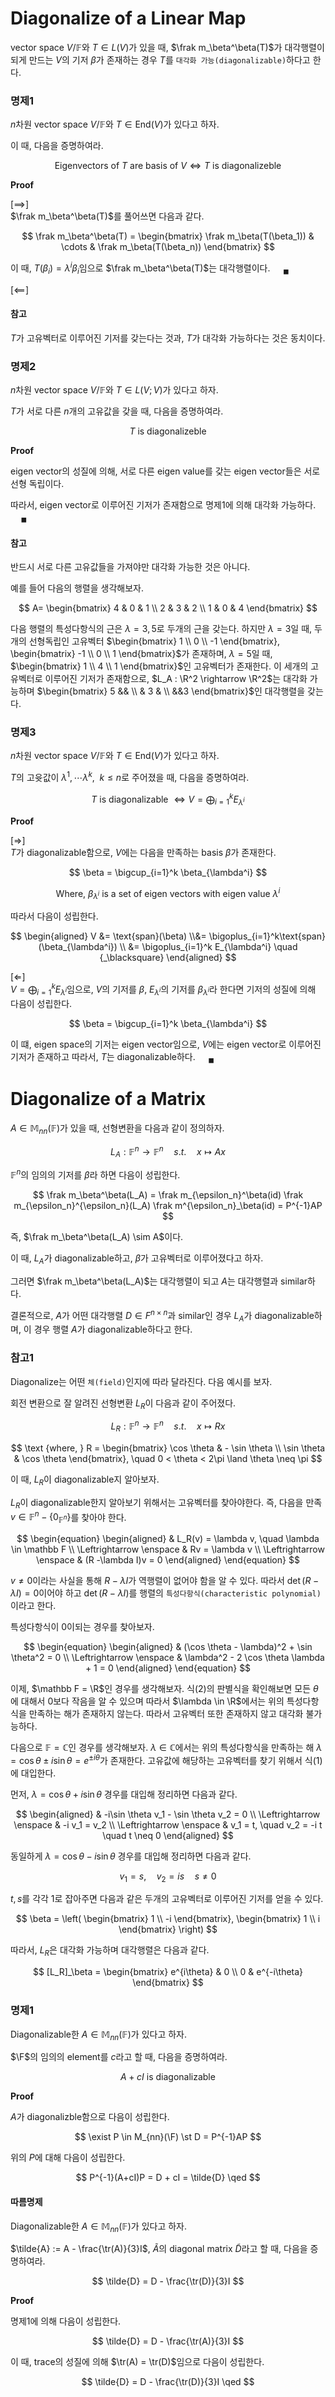 # Diagonalize of a Linear Map
vector space $V/ \mathbb F$와 $T \in L(V)$가 있을 때, $\frak m_\beta^\beta(T)$가 대각행렬이 되게 만드는 $V$의 기저 $\beta$가 존재하는 경우 $T$를 `대각화 가능(diagonalizable)`하다고 한다. 

### 명제1
$n$차원 vector space $V/ \mathbb F$와 $T \in \text{End}(V)$가 있다고 하자.

이 때, 다음을 증명하여라.

$$ \text{Eigenvectors of } T \text{ are basis of } V \iff T \text{ is diagonalizeble} $$

**Proof**

[$\implies$]  
$\frak m_\beta^\beta(T)$를 풀어쓰면 다음과 같다.

$$ \frak m_\beta^\beta(T) = \begin{bmatrix} \frak m_\beta(T(\beta_1)) & \cdots & \frak m_\beta(T(\beta_n)) \end{bmatrix} $$

이 때, $T(\beta_i) = \lambda^i \beta_i$임으로 $\frak m_\beta^\beta(T)$는 대각행렬이다. $\quad {_\blacksquare}$

[$\impliedby$]  

#### 참고
$T$가 고유벡터로 이루어진 기저를 갖는다는 것과, $T$가 대각화 가능하다는 것은 동치이다.

### 명제2
$n$차원 vector space $V/ \mathbb F$와 $T \in L(V;V)$가 있다고 하자.

$T$가 서로 다른 $n$개의 고유값을 갖을 때, 다음을 증명하여라.

$$ T \text{ is diagonalizeble} $$

**Proof**

eigen vector의 성질에 의해, 서로 다른 eigen value를 갖는 eigen vector들은 서로 선형 독립이다. 

따라서, eigen vector로 이루어진 기저가 존재함으로 명제1에 의해 대각화 가능하다. $\quad {_\blacksquare}$ 

#### 참고
반드시 서로 다른 고유값들을 가져야만 대각화 가능한 것은 아니다.

예를 들어 다음의 행렬을 생각해보자.

$$ A= \begin{bmatrix} 4 & 0 & 1 \\ 2 & 3 & 2 \\ 1 & 0 & 4 \end{bmatrix} $$

다음 행렬의 특성다항식의 근은 $\lambda = 3,5$로 두개의 근을 갖는다. 하지만 $\lambda =3$일 때, 두개의 선형독립인 고유벡터 $\begin{bmatrix} 1 \\ 0 \\ -1 \end{bmatrix}, \begin{bmatrix} -1 \\ 0 \\ 1 \end{bmatrix}$가 존재하며, $\lambda = 5$일 때, $\begin{bmatrix} 1 \\ 4 \\ 1 \end{bmatrix}$인 고유벡터가 존재한다. 이 세개의 고유벡터로 이루어진 기저가 존재함으로, $L_A : \R^2 \rightarrow \R^2$는 대각화 가능하며 $\begin{bmatrix} 5 && \\ & 3 & \\ &&3 \end{bmatrix}$인 대각행렬을 갖는다.

### 명제3
$n$차원 vector space $V/ \mathbb F$와 $T \in \text{End}(V)$가 있다고 하자.

$T$의 고윳값이 $\lambda^1, \cdots \lambda^k, \enspace k \le n$로 주어졌을 때, 다음을 증명하여라.

$$ T \text{ is diagonalizable } \Leftrightarrow V = \bigoplus_{i=1}^k E_{\lambda^i} $$

**Proof**

[$\Rightarrow$]  
$T$가 diagonalizable함으로, $V$에는 다음을 만족하는 basis $\beta$가 존재한다.

$$ \beta = \bigcup_{i=1}^k \beta_{\lambda^i} $$


$$ \text{Where, } \beta_{\lambda^i} \text{ is a set of eigen vectors with eigen value } \lambda^i $$

따라서 다음이 성립한다.

$$ \begin{aligned} V &= \text{span}(\beta) \\&= \bigoplus_{i=1}^k\text{span}(\beta_{\lambda^i}) \\ &= \bigoplus_{i=1}^k E_{\lambda^i} \quad {_\blacksquare} \end{aligned} $$

[$\Leftarrow$]  
$V = \bigoplus_{i=1}^k E_{\lambda^i}$임으로, $V$의 기저를 $\beta$, $E_{\lambda^i}$의 기저를 $\beta_{\lambda^i}$라 한다면 기저의 성질에 의해 다음이 성립한다.

$$ \beta = \bigcup_{i=1}^k \beta_{\lambda^i} $$

이 떄, eigen space의 기저는 eigen vector임으로, $V$에는 eigen vector로 이루어진 기저가 존재하고 따라서, $T$는 diagonalizable하다. $\quad {_\blacksquare}$

# Diagonalize of a Matrix
$A \in \mathbb M_{nn}(\mathbb F)$가 있을 때, 선형변환을 다음과 같이 정의하자.

$$L_A : \mathbb F^n \rightarrow \mathbb F^n \quad s.t. \quad x \mapsto Ax$$

$\mathbb F^n$의 임의의 기저를 $\beta$라 하면 다음이 성립한다.

$$ \frak m_\beta^\beta(L_A) = \frak m_{\epsilon_n}^\beta(id) \frak m_{\epsilon_n}^{\epsilon_n}(L_A) \frak m^{\epsilon_n}_\beta(id) = P^{-1}AP $$

즉, $\frak m_\beta^\beta(L_A) \sim A$이다.

이 때, $L_A$가 diagonalizable하고, $\beta$가 고유벡터로 이루어졌다고 하자.

그러면 $\frak m_\beta^\beta(L_A)$는 대각행렬이 되고 $A$는 대각행렬과 similar하다.

결론적으로, $A$가 어떤 대각행렬 $D \in F^{n \times n}$과  similar인 경우 $L_A$가 diagonalizable하며, 이 경우 행렬 $A$가 diagonalizable하다고 한다.


### 참고1
Diagonalize는 어떤 `체(field)`인지에 따라 달라진다. 다음 예시를 보자.

회전 변환으로 잘 알려진 선형변환 $L_R$이 다음과 같이 주어졌다.

$$ L_R : \mathbb F^n \rightarrow \mathbb F^n \quad s.t. \quad x \mapsto Rx$$

$$ \text {where, } R = \begin{bmatrix} \cos \theta & - \sin \theta \\ \sin \theta & \cos \theta \end{bmatrix}, \quad 0 < \theta < 2\pi \land \theta \neq \pi $$

이 때, $L_R$이 diagonalizable지 알아보자. 

$L_R$이 diagonalizable한지 알아보기 위해서는 고유벡터를 찾아야한다. 즉, 다음을 만족 $v \in \mathbb F^n - \{ 0_{\mathbb F^n} \}$를 찾아야 한다.

$$ \begin{equation} \begin{aligned} & L_R(v) = \lambda v, \quad \lambda \in \mathbb F \\ \Leftrightarrow \enspace & Rv = \lambda v \\ \Leftrightarrow \enspace & (R -\lambda I)v = 0  \end{aligned} \end{equation} $$

$v \neq 0$이라는 사실을 통해 $R-\lambda I$가 역행렬이 없어야 함을 알 수 있다. 따라서 $\det(R - \lambda I) = 0$이어야 하고 $\det(R - \lambda I)$를 행렬의 `특성다항식(characteristic polynomial)`이라고 한다.

특성다항식이 0이되는 경우를 찾아보자.

$$ \begin{equation} \begin{aligned} & (\cos \theta - \lambda)^2 + \sin \theta^2 = 0 \\ \Leftrightarrow \enspace & \lambda^2 - 2 \cos \theta \lambda + 1 = 0 \end{aligned} \end{equation}   $$

이제, $\mathbb F = \R$인 경우를 생각해보자. 식(2)의 판별식을 확인해보면 모든 $\theta$에 대해서 0보다 작음을 알 수 있으며 따라서 $\lambda \in \R$에서는 위의 특성다항식을 만족하는 해가 존재하지 않는다. 따라서 고유벡터 또한 존재하지 않고 대각화 불가능하다.

다음으로 $\mathbb F = \mathbb C$인 경우를 생각해보자. $\lambda \in \mathbb C$에서는 위의 특성다항식을 만족하는 해 $\lambda = \cos \theta \pm i \sin \theta = e^{\pm i \theta}$가 존재한다. 고유값에 해당하는 고유벡터를 찾기 위해서 식(1)에 대입한다.

먼저, $\lambda = \cos \theta + i \sin \theta$ 경우를 대입해 정리하면 다음과 같다.

$$ \begin{aligned} & -i\sin \theta v_1 - \sin \theta v_2 = 0 \\ \Leftrightarrow \enspace & -i v_1 = v_2  \\ \Leftrightarrow \enspace & v_1 = t, \quad v_2 = -i t \quad t \neq 0 \end{aligned}  $$

동일하게 $\lambda = \cos \theta - i \sin \theta$ 경우를 대입해 정리하면 다음과 같다.

$$ v_1 = s, \quad v_2 = i s \quad s \neq 0 $$

$t,s$를 각각 $1$로 잡아주면 다음과 같은 두개의 고유벡터로 이루어진 기저를 얻을 수 있다.

$$ \beta = \left( \begin{bmatrix} 1 \\ -i \end{bmatrix}, \begin{bmatrix} 1 \\ i \end{bmatrix} \right) $$ 

따라서, $L_R$은 대각화 가능하며 대각행렬은 다음과 같다.

$$ [L_R]_\beta = \begin{bmatrix} e^{i\theta} & 0 \\ 0 & e^{-i\theta} \end{bmatrix} $$


### 명제1
Diagonalizable한 $A \in \mathbb M_{nn}(\mathbb F)$가 있다고 하자.

$\F$의 임의의 element를 $c$라고 할 때, 다음을 증명하여라.

$$ A + cI \text{ is diagonalizable} $$

**Proof**

$A$가 diagonalizble함으로 다음이 성립한다.

$$ \exist P \in M_{nn}(\F) \st D = P^{-1}AP $$

위의 $P$에 대해 다음이 성립한다.

$$ P^{-1}(A+cI)P = D + cI = \tilde{D} \qed $$

#### 따름명제
Diagonalizable한 $A \in \mathbb M_{nn}(\mathbb F)$가 있다고 하자.

$\tilde{A} := A - \frac{\tr(A)}{3}I$, $\tilde{A}$의 diagonal matrix $\tilde{D}$라고 할 때, 다음을 증명하여라.

$$ \tilde{D} = D - \frac{\tr(D)}{3}I $$

**Proof**

명제1에 의해 다음이 성립한다.

$$ \tilde{D} = D - \frac{\tr(A)}{3}I $$

이 때, trace의 성질에 의해 $\tr(A) = \tr(D)$임으로 다음이 성립한다.

$$ \tilde{D} = D - \frac{\tr(D)}{3}I \qed $$

